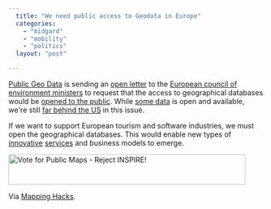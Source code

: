 ```yaml
---
  title: "We need public access to Geodata in Europe"
  categories: 
    - "midgard"
    - "mobility"
    - "politics"
  layout: "post"

---
```

[Public Geo Data][1] is sending an [open letter][2] to the [European council of environment ministers][3] to request that the access to geographical databases would be [opened to the public][4]. While [some data][7] is open and available, we're still [far behind the US][9] in this issue.

If we want to support European tourism and software industries, we must open the geographical databases. This would enable new types of [innovative][6] [services][5] and business models to emerge.

<p>
<a href="http://rejectinspire.publicgeodata.org"><img src="http://bergie.iki.fi/midcom-serveattachmentguid-7fbc4f97682bd892441a21017612f04e/geodata-banner.png" border="0" height="60" width="467" alt="Vote for Public Maps - Reject INSPIRE!" title="Vote for Public Maps - Reject INSPIRE!" /></a>
</p>

Via [Mapping Hacks][8].

[1]: http://publicgeodata.org/Home
[2]: http://publicgeodata.org/Open_Letter_Third_Reading
[3]: http://publicgeodata.org/Contact_Your_Minister
[4]: http://publicgeodata.org/Arguments
[5]: http://bergie.iki.fi/blog/maemo-mapper-takes-us-closer-to-the-hitchhiker-s-guide.html
[6]: http://bergie.iki.fi/blog/the-real-hitchhiker-s-guide-to-the-galaxy.html
[7]: http://www.geonames.org/
[8]: http://mappinghacks.com/2006/08/20/public-access-to-geodata-in-europe/
[9]: http://www.primet.org/documents/weiss%20-%20borders%20in%20cyberspace.htm